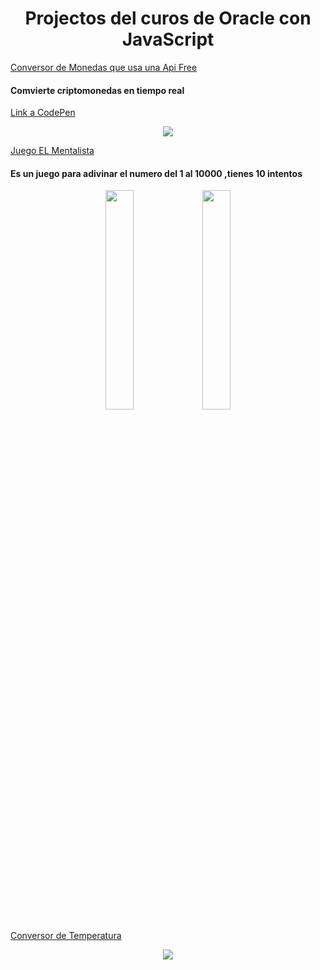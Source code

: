 <h1 align="center">Projectos del curos de Oracle con JavaScript </h1>


[Conversor de Monedas que usa una Api Free](https://github.com/KarlaGreta/JavaScript_Oracle/tree/main/conversores/Criptomonedas)
 <h4>Comvierte criptomonedas en tiempo real </h4>
<a href="https://codepen.io/karla-chavez-the-builder/pen/KKJdXxE">Link a CodePen</a>
 <p align="center">
    <img  src="https://github.com/KarlaGreta/JavaScript_Oracle/assets/109876143/94dabf69-7d99-408a-9b47-6568b1fb8da9" />
  </p>
    
[Juego EL Mentalista](https://github.com/KarlaGreta/JavaScript_Oracle/tree/main/conversores/Temperatura)
 <h4>Es un juego para adivinar el numero del 1 al 10000 ,tienes 10 intentos</h4>  
<p align="center">
    <img width="30%" src="https://github.com/KarlaGreta/JavaScript_Oracle/assets/109876143/0ffe7015-e3a9-4fe7-ad51-4726c4a74b81"/>  <img  width="30%" 
 src="https://github.com/KarlaGreta/JavaScript_Oracle/assets/109876143/50d942f4-30b8-4425-96e9-80f0fb99dccd"/>
</p>
     
[Conversor de Temperatura](https://github.com/KarlaGreta/JavaScript_Oracle/tree/main/Mentalista)
  
<p align="center">
    <img  src="https://github.com/KarlaGreta/JavaScript_Oracle/assets/109876143/f9730fdc-f49f-44d0-862b-087d4feabf80" />
</p>


